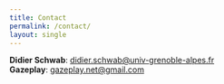 ```yaml
---
title: Contact
permalink: /contact/
layout: single
---
```


__Didier Schwab__: <didier.schwab@univ-grenoble-alpes.fr>  
__Gazeplay__: <gazeplay.net@gmail.com>
